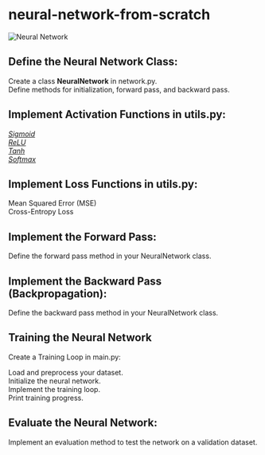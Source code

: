 # neural-network-from-scratch
![Neural Network](https://miro.medium.com/v2/resize:fit:1100/format:webp/1*N8UXaiUKWurFLdmEhEHiWg.jpeg)

## Define the Neural Network Class:

Create a class **NeuralNetwork** in network.py.<br />
Define methods for initialization, forward pass, and backward pass.<br />

## Implement Activation Functions in utils.py:
[_Sigmoid_](https://pytorch.org/docs/stable/generated/torch.nn.Sigmoid.html#torch.nn.Sigmoid) <br />
[_ReLU_](https://pytorch.org/docs/stable/generated/torch.nn.ReLU.html#relu) <br />
[_Tanh_][link 1] <br />
[_Softmax_][link 2] <br />

## Implement Loss Functions in utils.py:
Mean Squared Error (MSE) <br />
Cross-Entropy Loss <br />

## Implement the Forward Pass:

Define the forward pass method in your NeuralNetwork class. <br />

## Implement the Backward Pass (Backpropagation):

Define the backward pass method in your NeuralNetwork class. <br />

## Training the Neural Network
Create a Training Loop in main.py: <br />

Load and preprocess your dataset. <br />
Initialize the neural network. <br />
Implement the training loop. <br />
Print training progress. <br />

## Evaluate the Neural Network: 

Implement an evaluation method to test the network on a validation dataset. <br />

[link 1]: https://pytorch.org/docs/stable/generated/torch.nn.Tanh.html#tanh
[link 2]: https://pytorch.org/docs/stable/generated/torch.nn.Softmax.html#softmax